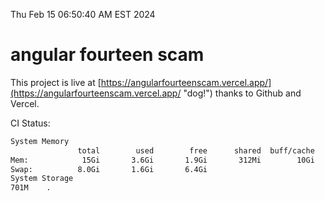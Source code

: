 Thu Feb 15 06:50:40 AM EST 2024

# angular fourteen scam


This project is live at [https://angularfourteenscam.vercel.app/](https://angularfourteenscam.vercel.app/ "dog!") thanks to Github and Vercel.

CI Status: 

```bash
System Memory
               total        used        free      shared  buff/cache   available
Mem:            15Gi       3.6Gi       1.9Gi       312Mi        10Gi        11Gi
Swap:          8.0Gi       1.6Gi       6.4Gi
System Storage
701M	.
```
